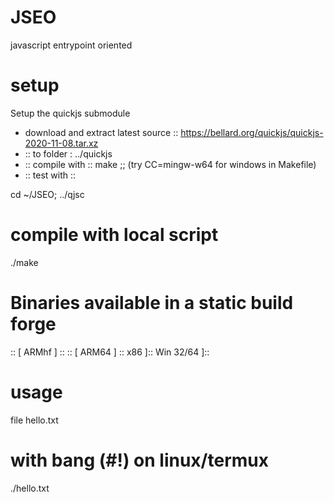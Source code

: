 # JSEO
javascript entrypoint oriented

# setup
Setup the quickjs submodule
- download and extract latest source ::
https://bellard.org/quickjs/quickjs-2020-11-08.tar.xz
- :: to folder : ../quickjs
- :: compile with :: make ;;
(try CC=mingw-w64 for windows in Makefile)
- :: test with :: 

cd ~/JSEO;
../qjsc 


# compile with local script
./make

# Binaries available in a static build forge
:: [ ARMhf ] ::
:: [ ARM64 ] :: 
x86 ]::
Win 32/64 ]::

# usage
file hello.txt

# with bang (#!) on linux/termux
./hello.txt
